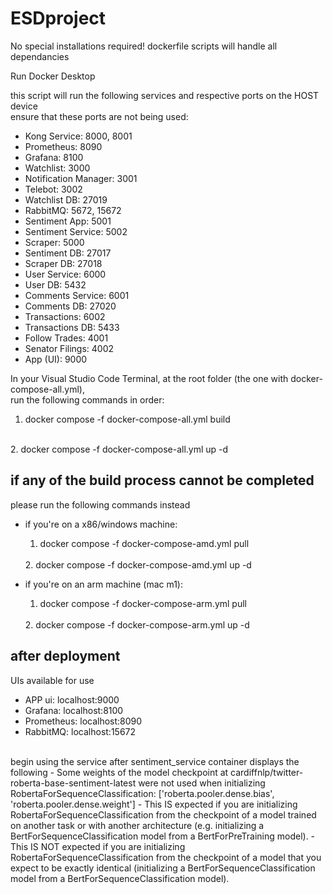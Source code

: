 # ESDproject

No special installations required! dockerfile scripts will handle all dependancies

Run Docker Desktop

this script will run the following services and respective ports on the HOST device
<br> ensure that these ports are not being used:
- Kong Service: 8000, 8001
- Prometheus: 8090
- Grafana: 8100
- Watchlist: 3000
- Notification Manager: 3001
- Telebot: 3002
- Watchlist DB: 27019
- RabbitMQ: 5672, 15672
- Sentiment App: 5001
- Sentiment Service: 5002
- Scraper: 5000
- Sentiment DB: 27017
- Scraper DB: 27018
- User Service: 6000
- User DB: 5432
- Comments Service: 6001
- Comments DB: 27020
- Transactions: 6002
- Transactions DB: 5433
- Follow Trades: 4001
- Senator Filings: 4002
- App (UI): 9000

In your Visual Studio Code Terminal, at the root folder (the one with docker-compose-all.yml), 
<br>
run the following commands in order:

1. docker compose -f docker-compose-all.yml build
<br>
2. docker compose -f docker-compose-all.yml up -d

## if any of the build process cannot be completed

please run the following commands instead
<br>
- if you're on a x86/windows machine:
  1. docker compose -f docker-compose-amd.yml pull 
    <br>
  2. docker compose -f docker-compose-amd.yml up -d


- if you're on an arm machine (mac m1):
  1. docker compose -f docker-compose-arm.yml pull 
    <br>
  2. docker compose -f docker-compose-arm.yml up -d


## after deployment
UIs available for use
- APP ui: localhost:9000
- Grafana: localhost:8100
- Prometheus: localhost:8090
- RabbitMQ:  localhost:15672

<br>
begin using the service after sentiment_service container displays the following 
- Some weights of the model checkpoint at cardiffnlp/twitter-roberta-base-sentiment-latest were not used when initializing RobertaForSequenceClassification: ['roberta.pooler.dense.bias', 'roberta.pooler.dense.weight']
- This IS expected if you are initializing RobertaForSequenceClassification from the checkpoint of a model trained on another task or with another architecture (e.g. initializing a BertForSequenceClassification model from a BertForPreTraining model).
- This IS NOT expected if you are initializing RobertaForSequenceClassification from the checkpoint of a model that you expect to be exactly identical (initializing a BertForSequenceClassification model from a BertForSequenceClassification model).
